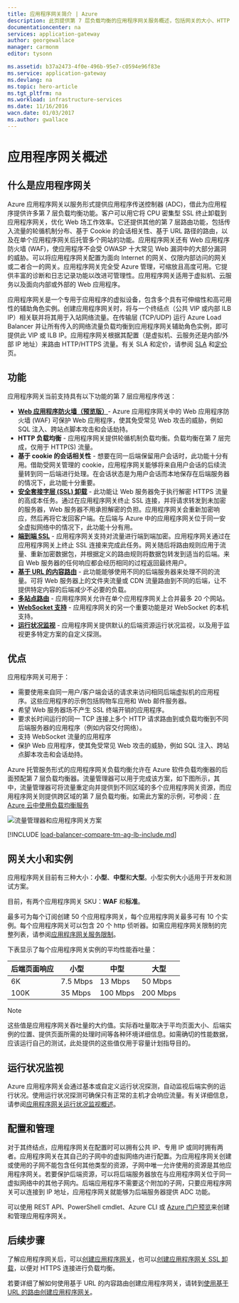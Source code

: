 ```yaml
---
title: 应用程序网关简介 | Azure
description: 此页提供第 7 层负载均衡的应用程序网关服务概述，包括网关的大小、HTTP 负载均衡、基于 cookie 的会话相关性和 SSL 卸载。
documentationcenter: na
services: application-gateway
author: georgewallace
manager: carmonm
editor: tysonn

ms.assetid: b37a2473-4f0e-496b-95e7-c0594e96f83e
ms.service: application-gateway
ms.devlang: na
ms.topic: hero-article
ms.tgt_pltfrm: na
ms.workload: infrastructure-services
ms.date: 11/16/2016
wacn.date: 01/03/2017
ms.author: gwallace
---
```


# 应用程序网关概述

## 什么是应用程序网关

Azure 应用程序网关以服务形式提供应用程序传送控制器 (ADC)，借此为应用程序提供许多第 7 层负载均衡功能。客户可以用它将 CPU 密集型 SSL 终止卸载到应用程序网关，优化 Web 场工作效率。它还提供其他的第 7 层路由功能，包括传入流量的轮循机制分布、基于 Cookie 的会话相关性、基于 URL 路径的路由，以及在单个应用程序网关后托管多个网站的功能。应用程序网关还有 Web 应用程序防火墙 (WAF)，使应用程序不会受 OWASP 十大常见 Web 漏洞中的大部分漏洞的威胁。可以将应用程序网关配置为面向 Internet 的网关、仅限内部访问的网关或二者合一的网关。应用程序网关完全受 Azure 管理，可缩放且高度可用。它提供丰富的诊断和日志记录功能以改进可管理性。应用程序网关适用于虚拟机、云服务以及面向内部或外部的 Web 应用程序。

应用程序网关是一个专用于应用程序的虚拟设备，包含多个具有可伸缩性和高可用性的辅助角色实例。创建应用程序网关时，将与一个终结点（公共 VIP 或内部 ILB IP）相关联并将其用于入站网络流量。在传输层 (TCP/UDP) 运行 Azure Load Balancer 并让所有传入的网络流量负载均衡到应用程序网关辅助角色实例，即可提供此 VIP 或 ILB IP。应用程序网关根据其配置（是虚拟机、云服务还是内部/外部 IP 地址）来路由 HTTP/HTTPS 流量。有关 SLA 和定价，请参阅 [SLA](https://www.azure.cn/support/legal/sla/) 和[定价](https://www.azure.cn/pricing/details/application-gateway/)页。

## 功能

应用程序网关当前支持具有以下功能的第 7 层应用程序传送：

* **[Web 应用程序防火墙（预览版）](./application-gateway-webapplicationfirewall-overview.md)**- Azure 应用程序网关中的 Web 应用程序防火墙 (WAF) 可保护 Web 应用程序，使其免受常见 Web 攻击的威胁，例如 SQL 注入、跨站点脚本攻击和会话劫持。
* **HTTP 负载均衡** - 应用程序网关提供轮循机制负载均衡。负载均衡在第 7 层完成，仅用于 HTTP(S) 流量。
* **基于 cookie 的会话相关性** - 想要在同一后端保留用户会话时，此功能十分有用。借助受网关管理的 cookie，应用程序网关能够将来自用户会话的后续流量转到同一后端进行处理。在会话状态是为用户会话而本地保存在后端服务器的情况下，此功能十分重要。
* **[安全套接字层 (SSL) 卸载](./application-gateway-ssl-arm.md)** - 此功能让 Web 服务器免于执行解密 HTTPS 流量的高成本任务。通过在应用程序网关终止 SSL 连接，并将请求转发到未加密的服务器，Web 服务器不用承担解密的负担。应用程序网关会重新加密响应，然后再将它发回客户端。在后端与 Azure 中的应用程序网关位于同一安全虚拟网络中的情况下，此功能十分有用。
* **[端到端 SSL](./application-gateway-backend-ssl.md)** - 应用程序网关支持对流量进行端到端加密。应用程序网关通过在应用程序网关上终止 SSL 连接来完成此任务。网关随后将路由规则应用于流量、重新加密数据包，并根据定义的路由规则将数据包转发到适当的后端。来自 Web 服务器的任何响应都会经历相同的过程返回最终用户。
* **[基于 URL 的内容路由](./application-gateway-url-route-overview.md)** - 此功能能够使用不同的后端服务器来处理不同的流量。可将 Web 服务器上的文件夹流量或 CDN 流量路由到不同的后端，让不提供特定内容的后端减少不必要的负载。
* **[多站点路由](./application-gateway-multi-site-overview.md)** - 应用程序网关允许在单个应用程序网关上合并最多 20 个网站。
* **[WebSocket 支持](./application-gateway-websocket.md)** - 应用程序网关的另一个重要功能是对 WebSocket 的本机支持。
* **[运行状况监视](./application-gateway-probe-overview.md)** - 应用程序网关提供默认的后端资源运行状况监视，以及用于监视更多特定方案的自定义探测。

## 优点

应用程序网关可用于：

* 需要使用来自同一用户/客户端会话的请求来访问相同后端虚拟机的应用程序。这些应用程序的示例包括购物车应用和 Web 邮件服务器。
* 希望 Web 服务器场不产生 SSL 终端开销的应用程序。
* 要求长时间运行的同一 TCP 连接上多个 HTTP 请求路由到或负载均衡到不同后端服务器的应用程序（例如内容交付网络）。
* 支持 WebSocket 流量的应用程序
* 保护 Web 应用程序，使其免受常见 Web 攻击的威胁，例如 SQL 注入、跨站点脚本攻击和会话劫持。

Azure 托管服务形式的应用程序网关负载均衡允许在 Azure 软件负载均衡器的后面预配第 7 层负载均衡器。流量管理器可以用于完成该方案，如下图所示，其中，流量管理器可将流量重定向并提供到不同区域的多个应用程序网关资源，而应用程序网关则提供跨区域的第 7 层负载均衡。如需此方案的示例，可参阅：[在 Azure 云中使用负载均衡服务](../traffic-manager/traffic-manager-load-balancing-azure.md)

![流量管理器和应用程序网关方案](./media/application-gateway-introduction/tm-lb-ag-scenario.png)  

[!INCLUDE [load-balancer-compare-tm-ag-lb-include.md](../../includes/load-balancer-compare-tm-ag-lb-include.md)]

## 网关大小和实例

应用程序网关目前有三种大小：**小型**、**中型**和**大型**。小型实例大小适用于开发和测试方案。

目前，有两个应用程序网关 SKU：**WAF** 和**标准**。

最多可为每个订阅创建 50 个应用程序网关，每个应用程序网关最多可有 10 个实例。每个应用程序网关可以包含 20 个 http 侦听器。如需应用程序网关限制的完整列表，请参阅[应用程序网关服务限制](../azure-subscription-service-limits.md#application-gateway-limits)。

下表显示了每个应用程序网关实例的平均性能吞吐量：

| 后端页面响应 | 小型 | 中型 | 大型 |
| --- | --- | --- | --- |
| 6K |7\.5 Mbps |13 Mbps |50 Mbps |
| 100K |35 Mbps |100 Mbps |200 Mbps |

> [!NOTE]
这些值是应用程序网关吞吐量的大约值。实际吞吐量取决于平均页面大小、后端实例的位置、提供页面所需的处理时间等各种环境详细信息。如需确切的性能数据，应该运行自己的测试，此处提供的这些值仅用于容量计划指导目的。
>
>

## 运行状况监视

Azure 应用程序网关会通过基本或自定义运行状况探测，自动监视后端实例的运行状况。使用运行状况探测可确保只有正常的主机才会响应流量。有关详细信息，请参阅[应用程序网关运行状况监视概述](./application-gateway-probe-overview.md)。

## 配置和管理

对于其终结点，应用程序网关在配置时可以拥有公共 IP、专用 IP 或同时拥有两者。应用程序网关在其自己的子网中的虚拟网络内进行配置。为应用程序网关创建或使用的子网不能包含任何其他类型的资源，子网中唯一允许使用的资源是其他应用程序网关。若要保护后端资源，可以将后端服务器放在与应用程序网关位于同一虚拟网络中的其他子网内。后端应用程序不需要这个附加的子网，只要应用程序网关可以连接到 IP 地址，应用程序网关就能够为后端服务器提供 ADC 功能。

可以使用 REST API、PowerShell cmdlet、Azure CLI 或 [Azure 门户预览](https://portal.azure.cn/)来创建和管理应用程序网关。

## 后续步骤

了解应用程序网关后，可以[创建应用程序网关](./application-gateway-create-gateway-portal.md)，也可以[创建应用程序网关 SSL 卸载](./application-gateway-ssl-arm.md)，以便对 HTTPS 连接进行负载均衡。

若要详细了解如何使用基于 URL 的内容路由创建应用程序网关，请转到[使用基于 URL 的路由创建应用程序网关](./application-gateway-create-url-route-arm-ps.md)。

<!---HONumber=Mooncake_Quality_Review_1230_2016-->
